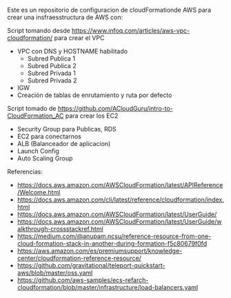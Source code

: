 Este es un repositorio de configuracion de cloudFormationde AWS para crear una insfraesstructura de AWS con:

Script tomando desde https://www.infoq.com/articles/aws-vpc-cloudformation/ para crear el VPC
+ VPC con DNS y HOSTNAME habilitado
   - Subred Publica 1
   - Subred Publica 2
   - Subred Privada 1
   - Subred Privada 2
+ IGW
+ Creación de tablas de enrutamiento y ruta por defecto

Script tomado de https://github.com/ACloudGuru/intro-to-CloudFormation_AC para crear los EC2
+ Security Group para Publicas, RDS
+ EC2 para conectarnos
+ ALB (Balanceador de aplicacion)
+ Launch Config
+ Auto Scaling Group


Referencias:

+ https://docs.aws.amazon.com/AWSCloudFormation/latest/APIReference/Welcome.html
+ https://docs.aws.amazon.com/cli/latest/reference/cloudformation/index.html
+ https://docs.aws.amazon.com/AWSCloudFormation/latest/UserGuide/ 
+ https://docs.aws.amazon.com/AWSCloudFormation/latest/UserGuide/walkthrough-crossstackref.html
+ https://medium.com/@anupam.ncsu/reference-resource-from-one-cloud-formation-stack-in-another-during-formation-f5c80679f0fd
+ https://aws.amazon.com/es/premiumsupport/knowledge-center/cloudformation-reference-resource/
+ https://github.com/gravitational/teleport-quickstart-aws/blob/master/oss.yaml
+ https://github.com/aws-samples/ecs-refarch-cloudformation/blob/master/infrastructure/load-balancers.yaml


